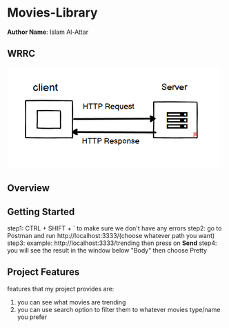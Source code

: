 # Movies-Library


**Author Name**: Islam Al-Attar

## WRRC
![Screenshot](WRRC.png)

## Overview

## Getting Started

step1: CTRL + SHIFT + ` to make sure we don't have any errors
step2: go to Postman and run http://localhost:3333/(choose whatever path you want)
step3: example: http://localhost:3333/trending then press on **Send**
step4: you will see the result in the window below "Body" then choose Pretty

## Project Features
features that my project provides are:
1) you can see what movies are trending
2) you can use search option to filter them to whatever movies type/name you prefer